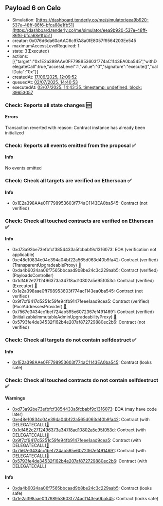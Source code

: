 ## Payload 6 on Celo

- Simulation: [https://dashboard.tenderly.co/me/simulator/eea9b920-537e-48ff-86f6-bfca68e1fb51](https://dashboard.tenderly.co/me/simulator/eea9b920-537e-48ff-86f6-bfca68e1fb51)
- creator: 0x076d6da60aAAC6c97A8a0fE8057f9564203Ee545
- maximumAccessLevelRequired: 1
- state: 3(Executed)
- actions: [{"target":"0x1E2a398AAe0FF798953603f774aC1143EA0ba545","withDelegateCall":true,"accessLevel":1,"value":"0","signature":"execute()","callData":"0x"}]
- createdAt: [17/06/2025, 12:09:52](https://celoscan.io/tx/0xd127afd73228be70e89fdbe4f9d5188ddbea30f9852bc4ca1142d5492e8dac61)
- queuedAt: [02/07/2025, 14:40:53](https://celoscan.io/tx/0x43d70498c73fcc138b13c69ff9e2c0918d1745c1e0b0bf244830688f964445db)
- executedAt: [03/07/2025, 14:43:35, timestamp: undefined, block: 39653057](https://celoscan.io/tx/0x9a4314e21b9cd838969337da85505a095ea73c20e35d8e2efc9293f3b3178583)

### Check: Reports all state changes :sos:

#### Errors

Transaction reverted with reason: Contract instance has already been initialized

### Check: Reports all events emitted from the proposal :white_check_mark:

#### Info

No events emitted

### Check: Check all targets are verified on Etherscan :white_check_mark:

#### Info

- 0x1E2a398AAe0FF798953603f774aC1143EA0ba545: Contract (not verified) 

### Check: Check all touched contracts are verified on Etherscan :white_check_mark:

#### Info

- 0xd73a92be73efbfcf3854433a5fcbabf9c1316073: EOA (verification not applicable)
- 0xe48e10834c04e394a04bf22a565d063d40b9fa42: Contract (verified) (TransparentUpgradeableProxy) [:ghost:](https://github.com/bgd-labs/aave-address-book "GovernanceV3Celo.PAYLOADS_CONTROLLER")
- 0xda4b6024aa06f7565bbcaad9b8be24c3c229aab5: Contract (verified) (PayloadsController) 
- 0x1df462e2712496373a347f8ad10802a5e95f053d: Contract (verified) (Executor) [:ghost:](https://github.com/bgd-labs/aave-address-book "AaveV3Celo.ACL_ADMIN, GovernanceV3Celo.EXECUTOR_LVL_1")
- 0x1e2a398aae0ff798953603f774ac1143ea0ba545: Contract (not verified) 
- 0x9f7cf9417d5251c59fe94fb9147feee1aad9cea5: Contract (verified) (PoolAddressesProvider) [:ghost:](https://github.com/bgd-labs/aave-address-book "AaveV3Celo.POOL_ADDRESSES_PROVIDER")
- 0x7567e3434cc1bef724ab595e6072367ef4914691: Contract (verified) (InitializableImmutableAdminUpgradeabilityProxy) [:ghost:](https://github.com/bgd-labs/aave-address-book "AaveV3Celo.POOL_CONFIGURATOR")
- 0x5793fe4de34532f162b4e207af872729880ec2b6: Contract (not verified) 

### Check: Check all targets do not contain selfdestruct :white_check_mark:

#### Info

- [0x1E2a398AAe0FF798953603f774aC1143EA0ba545](https://celoscan.io/address/0x1E2a398AAe0FF798953603f774aC1143EA0ba545): Contract (looks safe)

### Check: Check all touched contracts do not contain selfdestruct :white_check_mark:

#### Warnings

- [0xd73a92be73efbfcf3854433a5fcbabf9c1316073](https://celoscan.io/address/0xd73a92be73efbfcf3854433a5fcbabf9c1316073): EOA (may have code later)
- [0xe48e10834c04e394a04bf22a565d063d40b9fa42](https://celoscan.io/address/0xe48e10834c04e394a04bf22a565d063d40b9fa42): Contract (with DELEGATECALL)[:ghost:](https://github.com/bgd-labs/aave-address-book "GovernanceV3Celo.PAYLOADS_CONTROLLER")
- [0x1df462e2712496373a347f8ad10802a5e95f053d](https://celoscan.io/address/0x1df462e2712496373a347f8ad10802a5e95f053d): Contract (with DELEGATECALL)[:ghost:](https://github.com/bgd-labs/aave-address-book "AaveV3Celo.ACL_ADMIN, GovernanceV3Celo.EXECUTOR_LVL_1")
- [0x9f7cf9417d5251c59fe94fb9147feee1aad9cea5](https://celoscan.io/address/0x9f7cf9417d5251c59fe94fb9147feee1aad9cea5): Contract (with DELEGATECALL)[:ghost:](https://github.com/bgd-labs/aave-address-book "AaveV3Celo.POOL_ADDRESSES_PROVIDER")
- [0x7567e3434cc1bef724ab595e6072367ef4914691](https://celoscan.io/address/0x7567e3434cc1bef724ab595e6072367ef4914691): Contract (with DELEGATECALL)[:ghost:](https://github.com/bgd-labs/aave-address-book "AaveV3Celo.POOL_CONFIGURATOR")
- [0x5793fe4de34532f162b4e207af872729880ec2b6](https://celoscan.io/address/0x5793fe4de34532f162b4e207af872729880ec2b6): Contract (with DELEGATECALL)

#### Info

- [0xda4b6024aa06f7565bbcaad9b8be24c3c229aab5](https://celoscan.io/address/0xda4b6024aa06f7565bbcaad9b8be24c3c229aab5): Contract (looks safe)
- [0x1e2a398aae0ff798953603f774ac1143ea0ba545](https://celoscan.io/address/0x1e2a398aae0ff798953603f774ac1143ea0ba545): Contract (looks safe)

